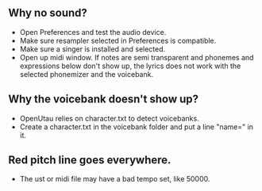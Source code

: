 ## Why no sound?
- Open Preferences and test the audio device.
- Make sure resampler selected in Preferences is compatible.
- Make sure a singer is installed and selected.
- Open up midi window. If notes are semi transparent and phonemes and expressions below don't show up, the lyrics does not work with the selected phonemizer and the voicebank.

## Why the voicebank doesn't show up?
- OpenUtau relies on character.txt to detect voicebanks.
- Create a character.txt in the voicebank folder and put a line "name=<name>" in it.

## Red pitch line goes everywhere.
- The ust or midi file may have a bad tempo set, like 50000.